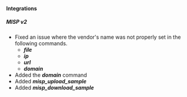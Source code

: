 
#### Integrations
##### MISP v2
- Fixed an issue where the vendor's name was not properly set in the following commands.
  - ***file***
  - ***ip***
  - ***url***
  - ***domain***
- Added the ***domain*** command
- Added ***misp_upload_sample***
- Added ***misp_download_sample***